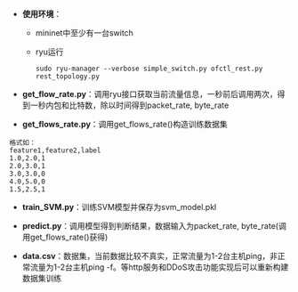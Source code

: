 - **使用环境**：

  - mininet中至少有一台switch

  - ryu运行

    ```
    sudo ryu-manager --verbose simple_switch.py ofctl_rest.py rest_topology.py
    ```

- **get_flow_rate.py**：调用ryu接口获取当前流量信息，一秒前后调用两次，得到一秒内包和比特数，除以时间得到packet_rate, byte_rate

-  **get_flows_rate.py**：调用get_flows_rate()构造训练数据集

  ```
  格式如：
  feature1,feature2,label
  1.0,2.0,1
  2.0,3.0,1
  3.0,3.0,0
  4.0,5.0,0
  1.5,2.5,1
  ```

-  **train_SVM.py**：训练SVM模型并保存为svm_model.pkl

-  **predict.py**：调用模型得到判断结果，数据输入为packet_rate, byte_rate(调用get_flows_rate()获得)

-  **data.csv**：数据集，当前数据比较不真实，正常流量为1-2台主机ping，非正常流量为1-2台主机ping -f。等http服务和DDoS攻击功能实现后可以重新构建数据集训练

